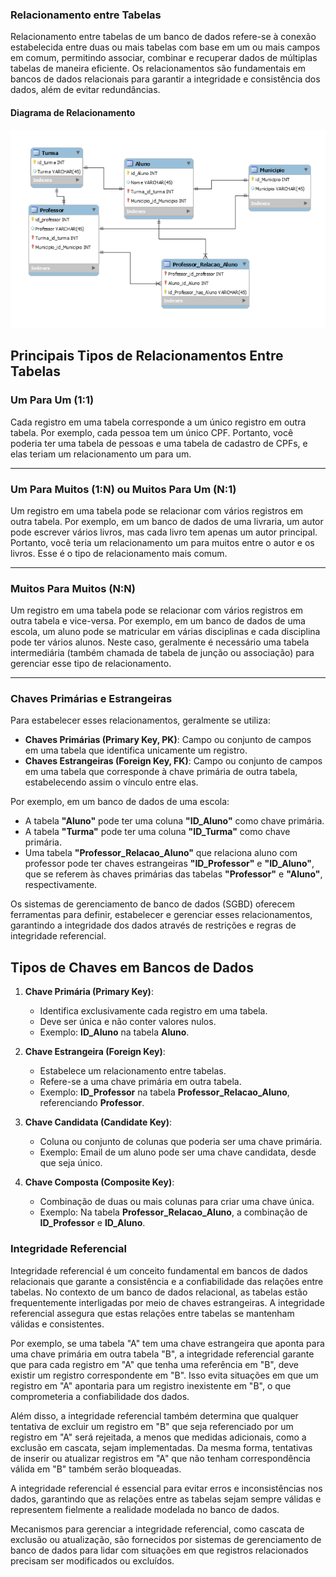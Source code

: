 ### Relacionamento entre Tabelas

Relacionamento entre tabelas de um banco de dados refere-se à conexão estabelecida entre duas ou mais tabelas com base em um ou mais campos em comum, permitindo associar, combinar e recuperar dados de múltiplas tabelas de maneira eficiente. Os relacionamentos são fundamentais em bancos de dados relacionais para garantir a integridade e consistência dos dados, além de evitar redundâncias.

#### Diagrama de Relacionamento
![Diagrama de Relacionamento](https://github.com/MichelleBouhid/SQLClassesAndProjects/blob/main/DataScienceSQLClasses/Cap06_ConsultaJuncaoTabelaParte1/RelacionamentoTabelas.png)

## Principais Tipos de Relacionamentos Entre Tabelas

### Um Para Um (1:1)
Cada registro em uma tabela corresponde a um único registro em outra tabela. Por exemplo, cada pessoa tem um único CPF. Portanto, você poderia ter uma tabela de pessoas e uma tabela de cadastro de CPFs, e elas teriam um relacionamento um para um.

---

### Um Para Muitos (1:N) ou Muitos Para Um (N:1)
Um registro em uma tabela pode se relacionar com vários registros em outra tabela. Por exemplo, em um banco de dados de uma livraria, um autor pode escrever vários livros, mas cada livro tem apenas um autor principal. Portanto, você teria um relacionamento um para muitos entre o autor e os livros. Esse é o tipo de relacionamento mais comum.

---

### Muitos Para Muitos (N:N)
Um registro em uma tabela pode se relacionar com vários registros em outra tabela e vice-versa. Por exemplo, em um banco de dados de uma escola, um aluno pode se matricular em várias disciplinas e cada disciplina pode ter vários alunos. Neste caso, geralmente é necessário uma tabela intermediária (também chamada de tabela de junção ou associação) para gerenciar esse tipo de relacionamento.

---

### Chaves Primárias e Estrangeiras
Para estabelecer esses relacionamentos, geralmente se utiliza:
- **Chaves Primárias (Primary Key, PK)**: Campo ou conjunto de campos em uma tabela que identifica unicamente um registro.
- **Chaves Estrangeiras (Foreign Key, FK)**: Campo ou conjunto de campos em uma tabela que corresponde à chave primária de outra tabela, estabelecendo assim o vínculo entre elas.

Por exemplo, em um banco de dados de uma escola:

- A tabela **"Aluno"** pode ter uma coluna **"ID_Aluno"** como chave primária.
- A tabela **"Turma"** pode ter uma coluna **"ID_Turma"** como chave primária.
- Uma tabela **"Professor_Relacao_Aluno"** que relaciona aluno com professor pode ter chaves estrangeiras **"ID_Professor"** e **"ID_Aluno"**, que se referem às chaves primárias das tabelas **"Professor"** e **"Aluno"**, respectivamente.

Os sistemas de gerenciamento de banco de dados (SGBD) oferecem ferramentas para definir, estabelecer e gerenciar esses relacionamentos, garantindo a integridade dos dados através de restrições e regras de integridade referencial.

## Tipos de Chaves em Bancos de Dados

1. **Chave Primária (Primary Key)**:
   - Identifica exclusivamente cada registro em uma tabela.
   - Deve ser única e não conter valores nulos.
   - Exemplo: **ID_Aluno** na tabela **Aluno**.

2. **Chave Estrangeira (Foreign Key)**:
   - Estabelece um relacionamento entre tabelas.
   - Refere-se a uma chave primária em outra tabela.
   - Exemplo: **ID_Professor** na tabela **Professor_Relacao_Aluno**, referenciando **Professor**.

3. **Chave Candidata (Candidate Key)**:
   - Coluna ou conjunto de colunas que poderia ser uma chave primária.
   - Exemplo: Email de um aluno pode ser uma chave candidata, desde que seja único.
  
4. **Chave Composta (Composite Key)**:
   - Combinação de duas ou mais colunas para criar uma chave única.
   - Exemplo: Na tabela **Professor_Relacao_Aluno**, a combinação de **ID_Professor** e **ID_Aluno**.
  
### Integridade Referencial

Integridade referencial é um conceito fundamental em bancos de dados relacionais que garante a consistência e a confiabilidade das relações entre tabelas. No contexto de um banco de dados relacional, as tabelas estão frequentemente interligadas por meio de chaves estrangeiras. A integridade referencial assegura que estas relações entre tabelas se mantenham válidas e consistentes.

Por exemplo, se uma tabela "A" tem uma chave estrangeira que aponta para uma chave primária em outra tabela "B", a integridade referencial garante que para cada registro em "A" que tenha uma referência em "B", deve existir um registro correspondente em "B". Isso evita situações em que um registro em "A" apontaria para um registro inexistente em "B", o que comprometeria a confiabilidade dos dados.

Além disso, a integridade referencial também determina que qualquer tentativa de excluir um registro em "B" que seja referenciado por um registro em "A" será rejeitada, a menos que medidas adicionais, como a exclusão em cascata, sejam implementadas. Da mesma forma, tentativas de inserir ou atualizar registros em "A" que não tenham correspondência válida em "B" também serão bloqueadas.

A integridade referencial é essencial para evitar erros e inconsistências nos dados, garantindo que as relações entre as tabelas sejam sempre válidas e representem fielmente a realidade modelada no banco de dados.

Mecanismos para gerenciar a integridade referencial, como cascata de exclusão ou atualização, são fornecidos por sistemas de gerenciamento de banco de dados para lidar com situações em que registros relacionados precisam ser modificados ou excluídos.




